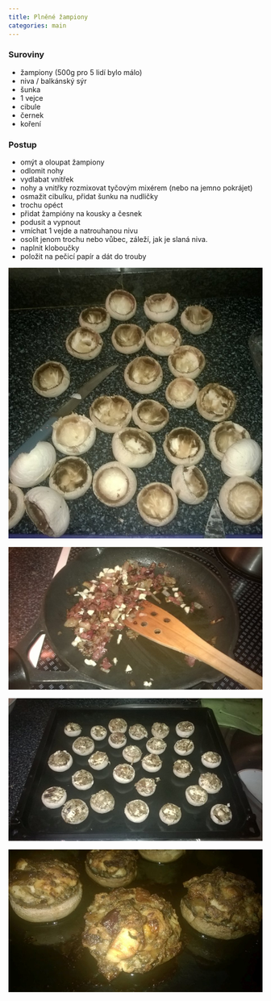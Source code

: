 ```yaml
---
title: Plněné žampiony
categories: main
---
```


### Suroviny
- žampiony (500g pro 5 lidí bylo málo)
- niva / balkánský sýr
- šunka
- 1 vejce
- cibule
- černek
- koření

### Postup
- omýt a oloupat žampiony
- odlomit nohy
- vydlabat vnitřek
- nohy a vnitřky rozmixovat tyčovým mixérem (nebo na jemno pokrájet)
- osmažit cibulku, přidat šunku na nudličky
- trochu opéct
- přidat žampióny na kousky a česnek
- podusit a vypnout
- vmíchat 1 vejde a natrouhanou nivu
- osolit jenom trochu nebo vůbec, záleží, jak je slaná niva.
- naplnit kloboučky
- položit na pečicí papír a dát do trouby


![Vydlabané hlavičky](/fotky/plnene-zampiony-1.jpg)

![Orestováno](/fotky/plnene-zampiony-2.jpg)

![Před pečením](/fotky/plnene-zampiony-3.jpg)

![Hotovo](/fotky/plnene-zampiony-4.jpg)
